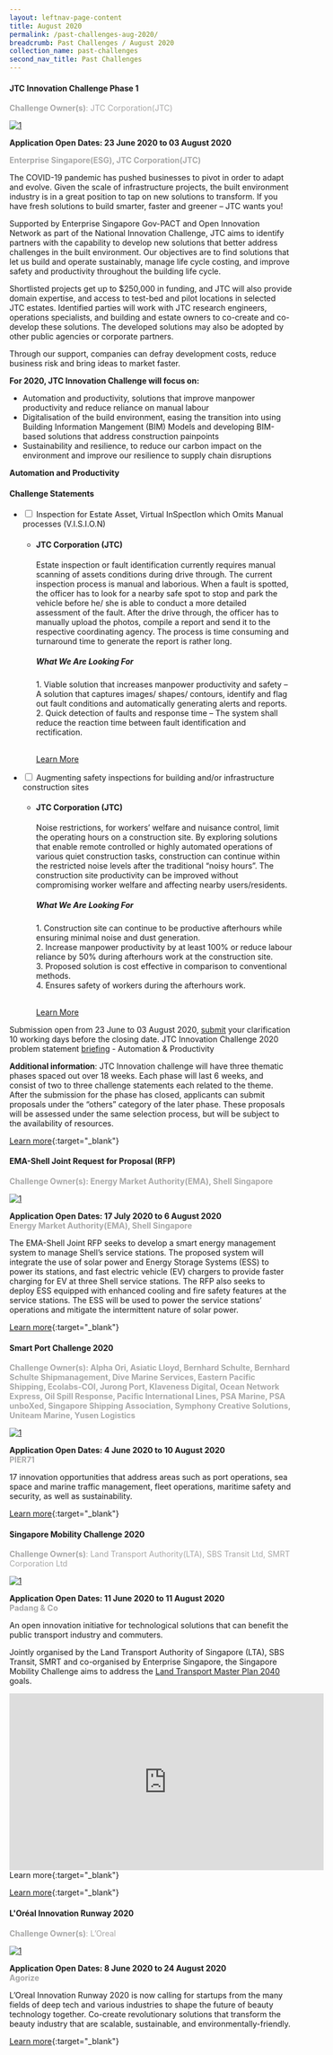 ```yaml
---
layout: leftnav-page-content
title: August 2020
permalink: /past-challenges-aug-2020/
breadcrumb: Past Challenges / August 2020
collection_name: past-challenges
second_nav_title: Past Challenges
---
```

#### JTC Innovation Challenge Phase 1

<font color="#a9a9a9"><b>Challenge Owner(s)</b>: JTC Corporation(JTC)</font>

[![1](/images/ongoing-challenges/JTC-Innovation-Challenge.jpg)](https://gov-pact.ipi-singapore.org/grant-call/jtc-innovation-challenge)

**Application Open Dates: 23 June 2020 to 03 August 2020**<br>

<font color=" #a9a9a9"><b>Enterprise Singapore(ESG), JTC Corporation(JTC)</b></font>

The COVID-19 pandemic has pushed businesses to pivot in order to adapt and evolve. Given the scale of infrastructure projects, the built environment industry is in a great position to tap on new solutions to transform. If you have fresh solutions to build smarter, faster and greener – JTC wants you!

Supported by Enterprise Singapore Gov-PACT and Open Innovation Network as part of the National Innovation Challenge, JTC aims to identify partners with the capability to develop new solutions that better address challenges in the built environment. Our objectives are to find solutions that let us build and operate sustainably, manage life cycle costing, and improve safety and productivity throughout the building life cycle.

Shortlisted projects get up to $250,000 in funding, and JTC will also provide domain expertise, and access to test-bed and pilot locations in selected JTC estates. Identified parties will work with JTC research engineers, operations specialists, and building and estate owners to co-create and co-develop these solutions. The developed solutions may also be adopted by other public agencies or corporate partners.

Through our support, companies can defray development costs, reduce business risk and bring ideas to market faster. 

<b>For 2020, JTC Innovation Challenge will focus on:</b>

<ul>
  <li>Automation and productivity, solutions that improve manpower productivity and reduce reliance on manual labour</li>
  <li>Digitalisation of the build environment, easing the transition into using Building Information Mangement (BIM) Models and developing BIM-based solutions that address construction painpoints</li>
  <li>Sustainability and resilience, to reduce our carbon impact on the environment and improve our resilience to supply chain disruptions</li>
</ul>
 
<b>Automation and Productivity</b><br>

<div id="wrapper">
    <h4> Challenge Statements </h4>
<ul>
    <li>
    <input type="checkbox" id="list-item-1">
    <label for="list-item-1" class="first">Inspection for Estate Asset, Virtual InSpectIon which Omits Manual processes (V.I.S.I.O.N)</label>
        <ul>
          <li><b><h4>JTC Corporation (JTC)</h4></b>Estate inspection or fault identification currently requires manual scanning of assets conditions during drive through. The current inspection process is manual and laborious. When a fault is spotted, the officer has to look for a nearby safe spot to stop and park the vehicle before he/ she is able to conduct a more detailed assessment of the fault. After the drive through, the officer has to manually upload the photos, compile a report and send it to the respective coordinating agency. The process is time consuming and turnaround time to generate the report is rather long.
<h5>What We Are Looking For</h5>
1. Viable solution that increases manpower productivity and safety – A solution that captures images/ shapes/ contours, identify and flag out fault conditions and automatically generating alerts and reports.<br>
2. Quick detection of faults and response time – The system shall reduce the reaction time between fault identification and rectification.<br><br>

<a href="https://gov-pact.ipi-singapore.org/challenges/challenge-statement-1-inspection-estate-asset-virtual-inspection-which-omits-manual" >Learn More</a>
          </li>
        </ul>
      </li>
     <li>
    <input type="checkbox" id="list-item-2">
    <label for="list-item-2">Augmenting safety inspections for building and/or infrastructure construction sites</label>
      <ul>
        <li><b><h4>JTC Corporation (JTC)</h4></b>Noise restrictions, for workers’ welfare and nuisance control, limit the operating hours on a construction site. By exploring solutions that enable remote controlled or highly automated operations of various quiet construction tasks, construction can continue within the restricted noise levels after the traditional “noisy hours”. The construction site productivity can be improved without compromising worker welfare and affecting nearby users/residents.
<h5>What We Are Looking For</h5>
1. Construction site can continue to be productive afterhours while ensuring minimal noise and dust generation.<br>
2. Increase manpower productivity by at least 100% or reduce labour reliance by 50% during afterhours work at the construction site.<br>
3. Proposed solution is cost effective in comparison to conventional methods.<br>
4. Ensures safety of workers during the afterhours work.<br><br>


<a href="https://gov-pact.ipi-singapore.org/challenges/challenge-statement-2-extending-productive-hours-construction-sites" >Learn More</a>
        </li>
       </ul>
    </li>
</ul>
</div>


Submission open from 23 June to 03 August 2020, [submit](https://form.gov.sg/5edf0b2cb735b200116213b5) your clarification 10 working days before the closing date.
JTC Innovation Challenge 2020 problem statement [briefing](https://www.youtube.com/watch?v=BSAGySacgFs&feature=youtu.be) - Automation & Productivity

<b>Additional information</b>: JTC Innovation challenge will have three thematic phases spaced out over 18 weeks. Each phase will last 6 weeks, and consist of two to three challenge statements each related to the theme. After the submission for the phase has closed, applicants can submit proposals under the “others” category of the later phase. These proposals will be assessed under the same selection process, but will be subject to the availability of resources. 

[Learn more](https://gov-pact.ipi-singapore.org/grant-call/jtc-innovation-challenge){:target="_blank"}

#### EMA-Shell Joint Request for Proposal (RFP)

<font color="#a9a9a9"><b>Challenge Owner(s): Energy Market Authority(EMA), Shell Singapore</b></font>

[![1](/images/ongoing-challenges/EMA-Shell-joint-grant-call.jpg)](https://www.ema.gov.sg/ema-shell-partnership.aspx)

**Application Open Dates: 17 July 2020 to 6 August 2020**<br>
<font color=" #a9a9a9"><b>Energy Market Authority(EMA), Shell Singapore</b></font>

The EMA-Shell Joint RFP seeks to develop a smart energy management system to manage Shell’s service stations.  The proposed system will integrate the use of solar power and Energy Storage Systems (ESS) to power its stations, and fast electric vehicle (EV) chargers to provide faster charging for EV at three Shell service stations. The RFP also seeks to deploy ESS equipped with enhanced cooling and fire safety features at the service stations. The ESS will be used to power the service stations’ operations and mitigate the intermittent nature of solar power.

[Learn more](https://www.ema.gov.sg/ema-shell-partnership.aspx){:target="_blank"}

#### Smart Port Challenge 2020

<font color="#a9a9a9"><b>Challenge Owner(s): Alpha Ori, Asiatic Lloyd, Bernhard Schulte, Bernhard Schulte Shipmanagement, Dive Marine Services, Eastern Pacific Shipping, Ecolabs-COI, Jurong Port, Klaveness Digital, Ocean Network Express, Oil Spill Response, Pacific International Lines, PSA Marine, PSA unboXed, Singapore Shipping Association, Symphony Creative Solutions, Uniteam Marine, Yusen Logistics</b></font>

[![1](/images/ongoing-challenges/SPC2020.jpg)](https://pier71.sg/smart-port-challenge/smart-port-challenge-2020/innovation-opportunities)

**Application Open Dates: 4 June 2020 to 10 August 2020**<br>
<font color=" #a9a9a9"><b>PIER71</b></font>

17 innovation opportunities that address areas such as port operations, sea space and marine traffic management, fleet operations, maritime safety and security, as well as sustainability.

[Learn more](https://pier71.sg/smart-port-challenge/smart-port-challenge-2020/innovation-opportunities){:target="_blank"}

#### Singapore Mobility Challenge 2020

<font color="#a9a9a9"><b>Challenge Owner(s)</b>: Land Transport Authority(LTA), SBS Transit Ltd, SMRT Corporation Ltd</font>

[![1](/images/ongoing-challenges/SMC-Banner.png)](https://www.sgmobilitychallenge.com/)

**Application Open Dates: 11 June 2020 to 11 August 2020**<br>
<font color=" #a9a9a9"><b>Padang & Co</b></font>

An open innovation initiative for technological solutions that can benefit the public transport industry and commuters.
 
Jointly organised by the Land Transport Authority of Singapore (LTA), SBS Transit, SMRT and co-organised by Enterprise Singapore, the Singapore Mobility Challenge aims to address the [Land Transport Master Plan 2040](https://www.lta.gov.sg/content/ltagov/en/who_we_are/our_work/land_transport_master_plan_2040.html) goals.

<div class="bp-youtube">
<iframe width="560" height="315" src="https://www.youtube.com/embed/0QtVtgNWfYg" frameborder="0" allow="accelerometer; autoplay; encrypted-media; gyroscope; picture-in-picture" allowfullscreen></iframe>
Learn more{:target="_blank"}
 </div>

[Learn more](https://www.sgmobilitychallenge.com/){:target="_blank"}

#### L'Oréal Innovation Runway 2020

<font color="#a9a9a9"><b>Challenge Owner(s)</b>: L’Oreal</font>

[![1](/images/ongoing-challenges/Loreal-Innovation-Runway-2020.jpg)](https://slingshot.agorize.com/en/challenges/lorealinnovationrunway)

**Application Open Dates: 8 June 2020 to 24 August 2020**<br>
<font color=" #a9a9a9"><b>Agorize</b></font>

L’Oreal Innovation Runway 2020 is now calling for startups from the many fields of deep tech and various industries to shape the future of beauty technology together. Co-create revolutionary solutions that transform the beauty industry that are scalable, sustainable, and environmentally-friendly.

[Learn more](https://slingshot.agorize.com/en/challenges/lorealinnovationrunway){:target="_blank"}

